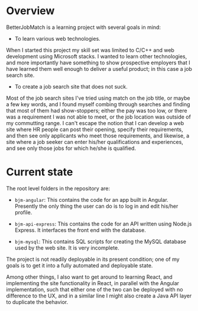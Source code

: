 # Overview

BetterJobMatch is a learning project with several goals in mind:

* To learn various web technologies.

When I started this project my skill set was limited to C/C++ and web development using Microsoft stacks. I wanted to learn other technologies, and more importantly have something to show prospective employers that I have learned them well enough to deliver a useful product; in this case a job search site.

* To create a job search site that does not suck.

Most of the job search sites I've tried using match on the job title, or maybe a few key words, and I found myself combing through searches and finding that most of them had show-stoppers; either the pay was too low, or there was a requirement I was not able to meet, or the job location was outside of my commutting range. I can't escape the notion that I can develop a web site where HR people can post their opening, specify their requirements, and then see only applicants who meet those requirements, and likewise, a site where a job seeker can enter his/her qualifications and experiences, and see only those jobs for which he/she is qualified.

# Current state

The root level folders in the repository are:

* `bjm-angular`: This contains the code for an app built in Angular. Presently the only thing the user can do is to log in and edit his/her profile.

* `bjm-api-express`: This contains the code for an API written using Node.js Express. It interfaces the front end with the database.

* `bjm-mysql`: This contains SQL scripts for creating the MySQL database used by the web site. It is very incomplete.

The project is not readily deployable in its present condition; one of my goals is to get it into a fully automated and deployable state.

Among other things, I also want to get around to learning React, and implementing the site functionality in React, in parallel with the Angular implementation, such that either one of the two can be deployed with no difference to the UX, and in a similar line I might also create a Java API layer to duplicate the behavior.


